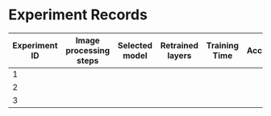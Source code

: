 # Experiment Records

| Experiment ID | Image processing steps | Selected model | Retrained layers | Training Time | Accuracy |
|---------------|------------------------|----------------------------|----------------------------|---------------|----------|
| 1             |                        |                            |                            |               |          |
| 2             |                        |                            |                            |               |          |
| 3             |                        |                            |                            |               |          |